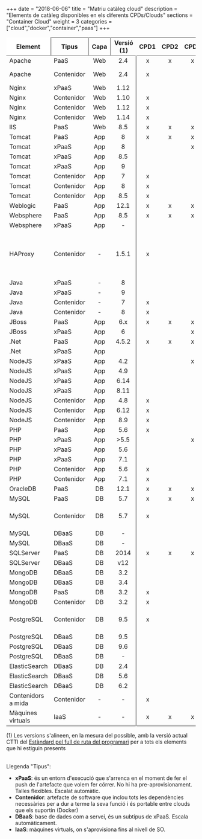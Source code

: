 +++
date        = "2018-06-06"
title       = "Matriu catàleg cloud"
description = "Elements de catàleg disponibles en els diferents CPDs/Clouds"
sections    = "Container Cloud"
weight      = 3
categories  = ["cloud","docker","container","paas"]
+++

Element            |Tipus       | Capa  |Versió (1)   |CPD1   |CPD2   |CPD3   |CPD4   |Bluemix |Azure  |Observacions
-------            |------      |:-----:|:-----------:|:-----:|:-----:|:-----:|:-----:|:------:|:-----:|-------------
Apache             | PaaS       |Web    | 2.4   |x      |x      |x      |x      |        |       |Inclou GICAR
Apache             | Contenidor |Web    | 2.4   |x      |       |       |x      |x       |       |Amb o sense GICAR   
Nginx              | xPaaS      |Web    |1.12   |       |       |       |       |x       |       |   
Nginx              | Contenidor |Web    |1.10   |x      |       |       |x      |x       |       |Obsolet   
Nginx              | Contenidor |Web    |1.12   |x      |       |       |x      |x       |       |   
Nginx              | Contenidor |Web    |1.14   |x      |       |       |x      |x       |       |   
IIS                | PaaS       |Web    |8.5    |x      |x      |x      |x      |        |       | 
Tomcat             | PaaS       |App    |8      |x      |x      |x      |x      |        |       | 
Tomcat             | xPaaS      |App    |8      |       |       |x      |x      |x       |       | 
Tomcat             | xPaaS      |App    |8.5    |       |       |       |       |x       |       | 
Tomcat             | xPaaS      |App    |9      |       |       |       |       |x       |       | 
Tomcat             | Contenidor |App    |7      |x      |        |      |x      |x       |       |Obsolet
Tomcat             | Contenidor |App    |8      |x      |        |      |x      |x       |       | 
Tomcat             | Contenidor |App    |8.5    |x      |        |      |x      |x       |       | 
Weblogic           | PaaS       |App    |12.1   |x      |x      |x      |x      |        |       | 
Websphere          | PaaS       |App    |8.5    |x      |x      |x      |x      |        |       | 
Websphere          | xPaaS      |App    |-      |       |       |       |       |x       |       | 
HAProxy            | Contenidor |-      |1.5.1  |x      |       |       |x      |x       |       |Balanceig de contenidors arrencats amb docker-compose a Bluemix 
Java               | xPaaS      |-      |8      |       |       |       |       |x       |       | 
Java               | xPaaS      |-      |9      |       |       |       |       |x       |       | 
Java               | Contenidor |-      |7      |x      |       |       |x      |x       |       |Obsolet 
Java               | Contenidor |-      |8      |x      |       |       |x      |x       |       | 
JBoss              | PaaS       |App    |6.x    |x      |x      |x      |x      |        |       | 
JBoss              | xPaaS      |App    |6      |       |       |x      |x      |        |       | 
.Net               | PaaS       |App    |4.5.2  |x      |x      |x      |x      |        |       | 
.Net               | xPaaS      |App    |       |       |       |       |       |x       |x      | 
NodeJS             | xPaaS      |App    |4.2    |       |       |x      |x      |        |       | 
NodeJS             | xPaaS      |App    |4.9    |       |       |       |       |x       |       | 
NodeJS             | xPaaS      |App    |6.14   |       |       |       |       |x       |       | 
NodeJS             | xPaaS      |App    |8.11   |       |       |       |       |x       |       | 
NodeJS             | Contenidor |App    |4.8    |x      |       |       |x      |x       |       | 
NodeJS             | Contenidor |App    |6.12   |x      |       |       |x      |x       |       | 
NodeJS             | Contenidor |App    |8.9    |x      |       |       |x      |x       |       | 
PHP                | PaaS       |App    |5.6    |x      |       |       |       |        |       |    
PHP                | xPaaS      |App    |>5.5   |       |       |x      |x      |        |       |    
PHP                | xPaaS      |App    |5.6    |       |       |       |       |x       |       |    
PHP                | xPaaS      |App    |7.1    |       |       |       |       |x       |       |    
PHP                | Contenidor |App    |5.6    |x      |       |       |x      |x       |       |    
PHP                | Contenidor |App    |7.1    |x      |       |       |x      |x       |       |    
OracleDB           | PaaS       |DB     |12.1   |x      |x      |x      |x      |        |       |    
MySQL              | PaaS       |DB     |5.7    |x      |x      |x      |x      |        |       |    
MySQL              | Contenidor |DB     |5.7    |x      |       |       |x      |x       |       | Opció d'administració a CPD4   
MySQL              | DBaaS      |DB     |-      |       |       |       |       |x       |       |Beta
MySQL              | DBaaS      |DB     |-      |       |       |       |       |        |x      |En proves     
SQLServer          | PaaS       |DB     |2014   |x      |x      |x      |x      |        |       |    
SQLServer          | DBaaS      |DB     |v12    |       |       |       |       |        |x      | 
MongoDB            | DBaaS      |DB     |3.2    |       |       |       |       |x       |       |    
MongoDB            | DBaaS      |DB     |3.4    |       |       |       |       |x       |       |    
MongoDB            | PaaS       |DB     |3.2    |x      |       |       |x      |        |       |Adhoc
MongoDB            | Contenidor |DB     |3.2    |x      |       |       |x      |x       |       |    
PostgreSQL         | Contenidor |DB     |9.5    |x      |       |       |x      |x       |       | Opció d'administració a CPD4    
PostgreSQL         | DBaaS      |DB     |9.5    |       |       |       |       |x       |       |    
PostgreSQL         | DBaaS      |DB     |9.6    |       |       |       |       |x       |       |    
PostgreSQL         | DBaaS      |DB     |-      |       |       |       |       |        |x      |En proves    
ElasticSearch      | DBaaS      |DB     |2.4    |       |       |       |       |x       |       |Obsolet    
ElasticSearch      | DBaaS      |DB     |5.6    |       |       |       |       |x       |       |    
ElasticSearch      | DBaaS      |DB     |6.2    |       |       |       |       |x       |       |    
Contenidors a mida | Contenidor |-      |-      |x      |       |       |x      |x       |       |
Màquines virtuals  | IaaS       |-      |-      |x      |x      |x      |x      |        |x      |  

(1) Les versions s'alineen, en la mesura del possible, amb la versió actual CTTI del [Estàndard pel full de ruta del programari](https://qualitat.solucions.gencat.cat/estandards/estandard-full-ruta-programari/) per a tots els elements que hi estiguin presents
<br><br>

Llegenda "Tipus":

- **xPaaS**: és un entorn d'execució que s'arrenca en el moment de fer el push de l'artefacte que volem fer córrer. No hi ha pre-aprovisionament. Talles flexibles. Escalat automàtic.
- **Contenidor**: artefacte de software que inclou tots les dependències necessàries per a dur a terme la seva funció i és portable entre clouds que els suportin (Docker)  
- **DBaaS**: base de dades com a servei, és un subtipus de xPaaS. Escala automàticament.
- **IaaS**: màquines virtuals, on s'aprovisiona fins al nivell de SO.

<style>
	table tr:first-child th:first-child, table tr:first-child th:last-child{
		background-color:#fff;
	}
	table tr:first-child th:first-child{
		border-top: none!important;
		border-left:none!important;
	}
	table tr:first-child th:last-child{
		border-top: none!important;
		border-right:none!important;
	}

	table tr:nth-child(1) th:nth-child(1), 
	table tr:nth-child(1) th:nth-child(2), 
	table tr:nth-child(1) th:nth-child(3),
	table tr:nth-child(2) th:nth-child(4),
	table tr:nth-child(2) th:nth-child(8), 
	table tr:nth-child(2) th:nth-child(10),
	table tr td:nth-child(4), 
	table tr td:nth-child(8), 
	table tr td:nth-child(10){
		border-right: 3px solid #aaa;
	}
</style>

<script src="https://cdn.datatables.net/1.10.12/js/jquery.dataTables.min.js"></script>
<script>
	$(document).ready(function() {
		//Data table plugin
    	$('table').DataTable( {
	        "paging": false,
	        "info" : false,
	        "ordering": false,
	        "language":{
	        	"search" : "<strong>Cerca:</strong> ",
		        "infoEmpty": "No hi ha registres",
	        	"zeroRecords": "No s'han trobat registres"
	        },
	        initComplete: function () {
	            this.api().columns().every( function (col_index) {
	                var column = this;
	                if(col_index===10){
	                	$("<p>&nbsp;</p>").appendTo($(column.header()));
	                	return;
	                }
	                var select = $('<select><option value=""></option></select>')
	                    .appendTo( $(column.header()) )
	                    .on( 'change', function () {
	                        var val = $.fn.dataTable.util.escapeRegex(
	                            $(this).val()
	                        );
	 
	                        column
	                            .search( val ? '^'+val+'$' : '', true, false )
	                            .draw();
	                    } );
	 
	                column.data().unique().sort().each( function ( d, j ) {
	                    select.append( '<option value="'+d+'">'+d+'</option>' )
	                });
	            });

	            //adds header private/public
	            $("<tr><th colspan='4'></th><th colspan='4'>Privat</th><th colspan='2'>Públic</th><th colspan='1'></th></tr>").insertBefore($("table thead tr"));
	        }	        
    	});
	});
</script>
